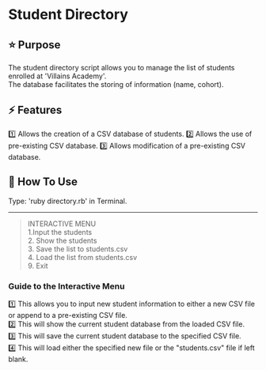 # Student Directory

## :star: Purpose
The student directory script allows you to manage the list of students enrolled at 'Villains Academy'.  
The database facilitates the storing of information (name, cohort).

## :zap: Features
:one: Allows the creation of a CSV database of students.
:two: Allows the use of pre-existing CSV database.
:three: Allows modification of a pre-existing CSV database.

## :wrench: How To Use
Type: 'ruby directory.rb' in Terminal.  

---

> INTERACTIVE MENU  
> 1.Input the students  
> 2. Show the students  
> 3. Save the list to students.csv  
> 4. Load the list from students.csv  
> 9. Exit  

### Guide to the Interactive Menu  

:one: This allows you to input new student information to either a new CSV file or append to a pre-existing CSV file.  
:two: This will show the current student database from the loaded CSV file.  
:three: This will save the current student database to the specified CSV file.  
:four: This will load either the specified new file or the "students.csv" file if left blank.  


